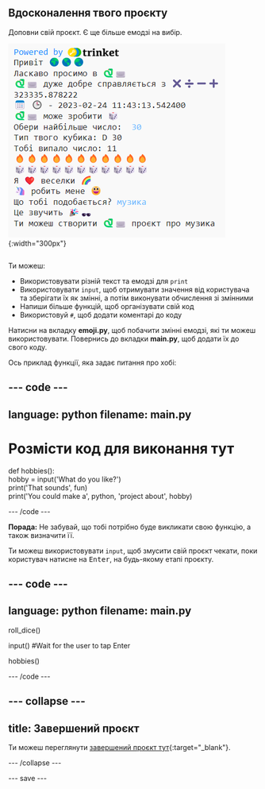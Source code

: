 ## Вдосконалення твого проєкту

<div style="display: flex; flex-wrap: wrap">
<div style="flex-basis: 200px; flex-grow: 1; margin-right: 15px;">
Доповни свій проєкт. Є ще більше емодзі на вибір.
  </div>
<div>

![Більш складний проєкт, з більшою кількістю тексту, емодзі та вхідних даних.](images/upgrade_ideas.png){:width="300px"}

</div>
</div>

Ти можеш:
+ Використовувати різній текст та емодзі для `print`
+ Використовувати `input`, щоб отримувати значення від користувача та зберігати їх як змінні, а потім виконувати обчислення зі змінними
+ Напиши більше функцій, щоб організувати свій код
+ Використовуй `#`, щоб додати коментарі до коду

Натисни на вкладку **emoji.py**, щоб побачити змінні емодзі, які ти можеш використовувати. Повернись до вкладки **main.py**, щоб додати їх до свого коду.

Ось приклад функції, яка задає питання про хобі:

--- code ---
---
language: python
filename: main.py
---

# Розмісти код для виконання тут
def hobbies():   
hobby = input('What do you like?')   
print('That sounds', fun)   
print('You could make a', python, 'project about', hobby)

--- /code ---

**Порада:** Не забувай, що тобі потрібно буде викликати свою функцію, а також визначити її.

Ти можеш використовувати `input`, щоб змусити свій проєкт чекати, поки користувач натисне на <kbd>Enter</kbd>, на будь-якому етапі проєкту.

--- code ---
---
language: python
filename: main.py
---

roll_dice()

input() #Wait for the user to tap Enter

hobbies()

--- /code ---


--- collapse ---
---
title: Завершений проєкт
---

Ти можеш переглянути [завершений проєкт тут](https://trinket.io/embed/python/a54e164ac2){:target="_blank"}.

--- /collapse ---

--- save ---
